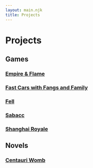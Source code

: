 ```yaml
---
layout: main.njk
title: Projects
---
```


# Projects

## Games

### [Empire & Flame](/empire-flame)

### [Fast Cars with Fangs and Family](/projects/fast-cars-fangs-family)

### [Fell](/projects/fell)

### [Sabacc](/sabacc)

### [Shanghai Royale](/projects/shanghai-royale)

## Novels

### [Centauri Womb](/projects/centauri-womb)
